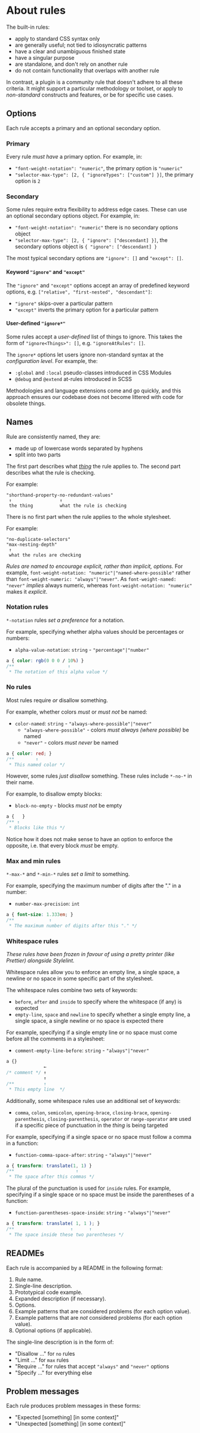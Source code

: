 # About rules

The built-in rules:

- apply to standard CSS syntax only
- are generally useful; not tied to idiosyncratic patterns
- have a clear and unambiguous finished state
- have a singular purpose
- are standalone, and don't rely on another rule
- do not contain functionality that overlaps with another rule

In contrast, a plugin is a community rule that doesn't adhere to all these criteria. It might support a particular methodology or toolset, or apply to _non-standard_ constructs and features, or be for specific use cases.

## Options

Each rule accepts a primary and an optional secondary option.

### Primary

Every rule _must have_ a primary option. For example, in:

- `"font-weight-notation": "numeric"`, the primary option is `"numeric"`
- `"selector-max-type": [2, { "ignoreTypes": ["custom"] }]`, the primary option is `2`

### Secondary

Some rules require extra flexibility to address edge cases. These can use an optional secondary options object. For example, in:

- `"font-weight-notation": "numeric"` there is no secondary options object
- `"selector-max-type": [2, { "ignore": ["descendant] }]`, the secondary options object is `{ "ignore": ["descendant] }`

The most typical secondary options are `"ignore": []` and `"except": []`.

#### Keyword `"ignore"` and `"except"`

The `"ignore"` and `"except"` options accept an array of predefined keyword options, e.g. `["relative", "first-nested", "descendant"]`:

- `"ignore"` skips-over a particular pattern
- `"except"` inverts the primary option for a particular pattern

#### User-defined `"ignore*"`

Some rules accept a _user-defined_ list of things to ignore. This takes the form of `"ignore<Things>": []`, e.g. `"ignoreAtRules": []`.

The `ignore*` options let users ignore non-standard syntax at the _configuration level_. For example, the:

- `:global` and `:local` pseudo-classes introduced in CSS Modules
- `@debug` and `@extend` at-rules introduced in SCSS

Methodologies and language extensions come and go quickly, and this approach ensures our codebase does not become littered with code for obsolete things.

## Names

Rule are consistently named, they are:

- made up of lowercase words separated by hyphens
- split into two parts

The first part describes what [_thing_](http://apps.workflower.fi/vocabs/css/en) the rule applies to. The second part describes what the rule is checking.

For example:

```
"shorthand-property-no-redundant-values"
 ↑                  ↑
 the thing          what the rule is checking
```

There is no first part when the rule applies to the whole stylesheet.

For example:

```
"no-duplicate-selectors"
"max-nesting-depth"
 ↑
 what the rules are checking
```

_Rules are named to encourage explicit, rather than implicit, options._ For example, `font-weight-notation: "numeric"|"named-where-possible"` rather than `font-weight-numeric: "always"|"never"`. As `font-weight-named: "never"` _implies_ always numeric, whereas `font-weight-notation: "numeric"` makes it _explicit_.

### Notation rules

`*-notation` rules _set a preference_ for a notation.

For example, specifying whether alpha values should be percentages or numbers:

- `alpha-value-notation`: `string` - `"percentage"|"number"`

<!-- prettier-ignore -->
```css
a { color: rgb(0 0 0 / 10%) }
/**                    ↑
 * The notation of this alpha value */
```

### No rules

Most rules require _or_ disallow something.

For example, whether colors _must_ or _must not_ be named:

- `color-named`: `string` - `"always-where-possible"|"never"`
  - `"always-where-possible"` - colors _must always (where possible)_ be named
  - `"never"` - colors _must never_ be named

<!-- prettier-ignore -->
```css
a { color: red; }
/**        ↑
 * This named color */
```

However, some rules _just disallow_ something. These rules include `*-no-*` in their name.

For example, to disallow empty blocks:

- `block-no-empty` - blocks _must not_ be empty

<!-- prettier-ignore -->
```css
a {   }
/** ↑
 * Blocks like this */
```

Notice how it does not make sense to have an option to enforce the opposite, i.e. that every block _must_ be empty.

### Max and min rules

`*-max-*` and `*-min-*` rules _set a limit_ to something.

For example, specifying the maximum number of digits after the "." in a number:

- `number-max-precision`: `int`

<!-- prettier-ignore -->
```css
a { font-size: 1.333em; }
/**             ↑
 * The maximum number of digits after this "." */
```

### Whitespace rules

_These rules have been frozen in favour of using a pretty printer (like Prettier) alongside Stylelint._

Whitespace rules allow you to enforce an empty line, a single space, a newline or no space in some specific part of the stylesheet.

The whitespace rules combine two sets of keywords:

- `before`, `after` and `inside` to specify where the whitespace (if any) is expected
- `empty-line`, `space` and `newline` to specify whether a single empty line, a single space, a single newline or no space is expected there

For example, specifying if a single empty line or no space must come before all the comments in a stylesheet:

- `comment-empty-line-before`: `string` - `"always"|"never"`

<!-- prettier-ignore -->
```css
a {}
              ←
/* comment */ ↑
              ↑
/**           ↑
 * This empty line  */
```

Additionally, some whitespace rules use an additional set of keywords:

- `comma`, `colon`, `semicolon`, `opening-brace`, `closing-brace`, `opening-parenthesis`, `closing-parenthesis`, `operator` or `range-operator` are used if a specific piece of punctuation in the _thing_ is being targeted

For example, specifying if a single space or no space must follow a comma in a function:

- `function-comma-space-after`: `string` - `"always"|"never"`

<!-- prettier-ignore -->
```css
a { transform: translate(1, 1) }
/**                       ↑
 * The space after this commas */
```

The plural of the punctuation is used for `inside` rules. For example, specifying if a single space or no space must be inside the parentheses of a function:

- `function-parentheses-space-inside`: `string` - `"always"|"never"`

<!-- prettier-ignore -->
```css
a { transform: translate( 1, 1 ); }
/**                     ↑      ↑
 * The space inside these two parentheses */
```

## READMEs

Each rule is accompanied by a README in the following format:

1. Rule name.
2. Single-line description.
3. Prototypical code example.
4. Expanded description (if necessary).
5. Options.
6. Example patterns that are considered problems (for each option value).
7. Example patterns that are _not_ considered problems (for each option value).
8. Optional options (if applicable).

The single-line description is in the form of:

- "Disallow ..." for `no` rules
- "Limit ..." for `max` rules
- "Require ..." for rules that accept `"always"` and `"never"` options
- "Specify ..." for everything else

## Problem messages

Each rule produces problem messages in these forms:

- "Expected \[something\] \[in some context\]"
- "Unexpected \[something\] \[in some context\]"
